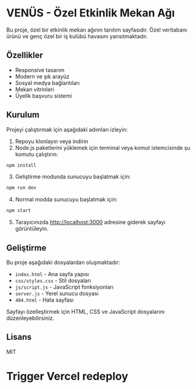 # VENÜS - Özel Etkinlik Mekan Ağı

Bu proje, özel bir etkinlik mekan ağının tanıtım sayfasıdır. Özel veritabanı ürünü ve genç özel bir iş kulübü havasını yansıtmaktadır.

## Özellikler

- Responsive tasarım
- Modern ve şık arayüz
- Sosyal medya bağlantıları
- Mekan vitrinleri
- Üyelik başvuru sistemi

## Kurulum

Projeyi çalıştırmak için aşağıdaki adımları izleyin:

1. Repoyu klonlayın veya indirin
2. Node.js paketlerini yüklemek için terminal veya komut istemcisinde şu komutu çalıştırın:

```bash
npm install
```

3. Geliştirme modunda sunucuyu başlatmak için:

```bash
npm run dev
```

4. Normal modda sunucuyu başlatmak için:

```bash
npm start
```

5. Tarayıcınızda [http://localhost:3000](http://localhost:3000) adresine giderek sayfayı görüntüleyin.

## Geliştirme

Bu proje aşağıdaki dosyalardan oluşmaktadır:

- `index.html` - Ana sayfa yapısı
- `css/styles.css` - Stil dosyaları
- `js/script.js` - JavaScript fonksiyonları
- `server.js` - Yerel sunucu dosyası
- `404.html` - Hata sayfası

Sayfayı özelleştirmek için HTML, CSS ve JavaScript dosyalarını düzenleyebilirsiniz.

## Lisans

MIT 

# Trigger Vercel redeploy 